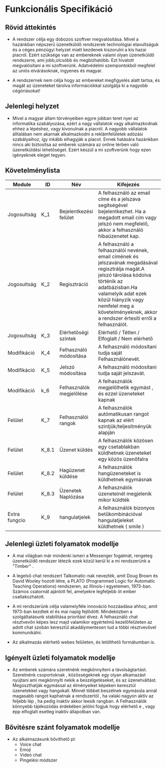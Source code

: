 # Funkcionális Specifikáció

## Rövid áttekintés

- A rendszer célja egy dobozos szoftver megvalósítása. Mivel a hazánkban népszerű üzenetküldő 
rendszerek technológiai elavultságuk és a céges pénzügyi helyzet miatt kezdenek
kiszorulni a kis hazai piacról. Ezért szüksége van az embereknek valami olyan
üzenetküldő rendszerre, ami  jobb,olcsóbb és megbízhatóbb.
Ezt hivatott megvalósítani a mi szoftverünk.
Adatvédelmi szempontokból megfelel az uniós elvárásoknak, ingyenes és magyar.

- A rendszernek nem célja hogy az embereket megfigyelés alatt tartsa, és magát az üzeneteket
tárolva információkkal szolgálja ki a nagyobb cégóriásokat!

## Jelenlegi helyzet

- Mivel a magyar állam törvényeiben egyre jobban teret nyer az informatika szabályozása,
ezért a nagy vállalatok vagy alkalmazkodnak ehhez a lépéshez, vagy kivonulnak a piacról.
A nagyobb vállalatok álltalában nem akarnak alkalmazkodni a reklámfelületek adózási
szabályaihoz, így inkább elhagyják a piacot. Ennek hatására hazánkban nincs aki
biztosítsa az emberek számára az online térben való üzenetküldési lehetőséget.
Ezért készül a mi szoftverünk hogy ezen igényeknek eleget tegyen.

## Követelménylista

|Module| ID | Név| Kifejezés|
|------| ---- |--- | ---      |
|Jogosultság| K_1 | Bejelentkezési felület|A felhasználó az email címe és a jelszava segítségével bejelentkezhet. Ha a megadott email cím vagy jelszó nem megfelelő, akkor a felhasználó hibaüzenetet kap.|
|Jogosultság| K_2 | Regisztráció | A felhasználó a felhasználói nevének, email  címének és jelszavának megadásával regisztrálja magát.A jelszó tárolása kódolva történik az adatbázisban.Ha valamelyik adat ezek közül hiányzik vagy nemfelel meg a követelményeknek, akkor a rendszer értesíti erről a felhasználót.|
|Jogosultság| K_3 | Elérhetőségi szintek | Elérhető / Tétlen / Elfoglalt / Nem elérhető |
|Modifikáció| K_4 | Felhasználó módosítása | A felhasználó módosítani tudja saját Felhasználónevét. |
|Modifikáció| K_5 | Jelszó módosítása | A felhasználó módosítani tudja saját jelszavát. |
|Modifikáció| k_6 | Felhasználók megjelölése | A felhasználók megjelölhetik egymást , és ezzel üzeneteket kapnak |
|Felület| K_7 | Felhasználói rangok | A felhasználók autómatikusan rangot kapnak az elért szintjük/teljesítményük alapján|
|Felület| K_8.1 | Üzenet küldés | A felhasználók közösen egy csetablakban küldhetnek üzeneteket egy közös üzenőfalra |
|Felület| K_8.2 | Hagüzenet küldése | A felhasználók hangüzeneteket is küldhetnek egymásnak |
|Felület| K_8.3 | Üzenetek Naplózása | A felhasználók üzeneteinél megjelenik mikor küldték |
|Extra fungcio| K_9 | hangulatjelek | A felhasználók bizonyos betűkombinációval hangulatjeleket küldhetnek ( smile )

## Jelenlegi üzleti folyamatok modellje

- A mai világban már mindenki ismeri a Messenger fogalmát, rengeteg üzenetküldő rendszer létezik 
ezek közül kerül ki a mi rendszerünk a "Timber" .

- A legelső chat rendszert Talkomatic-nak nevezték, amit Doug Brown és David Wooley hozott létre,
a PLATO (Programmed Logic for Automatic Teaching Operations) rendszeren, az Illinois-i egyetemen,
1973-ban. Számos csatornát ajánlott fel, amelyekre legfeljebb öt ember csatlakozhatott. 
 
- A mi rendszerünk célja valamelyféle innováció hozzáadása ahhoz, amit 1973-ban kezdtek el és mai napig fejlődött.
Mindeközben a szolgáltatásunk stabilitása prioritást élvez. A felhasználó chat résztvevőn képes lesz majd valamikor
egyértelmű kezelőfelületen az adott chat szobán keresztül akadálymentesen tud a többi résztvevővel kommunikálni.

- Az alkalmazás elérhető webes felületen, és letölthető formátumban is.
                   
## Igényelt üzleti folyamatok modellje

- Az emberek számára szeretnénk megkönnyíteni a távolságtartást. Szeretnénk csoportoknak , közösségeknek egy olyan alkamazást
nyújtani ami megkönnyíti nekik a beszélgetéseket, és az üzenetváltást. Megoszthatják egymással az élményeiket 
képeken keresztül üzenetekkel vagy hangokall. Minnél többet beszélnek egymássla annál magasabb rangot kaphatnak a rendszertöl
 , ha valaki nagyon aktív az feljebb lép , ha pedig inaktív akkor leesik rangban. A Felhasználók könnyebb tájékozódás érdekében
 jelölni fogjuk hogy elérhető e , vagy épp elfoglalt esetleg inaktív állapotban van.

## Bővitésre szánt folyamatok modellje
- Az alkalmazásunk bővíthető pl:
    - Voice chat
    - Emoji 
    - Videó chat
    - Pingelési módszer